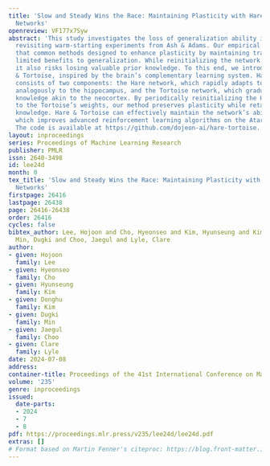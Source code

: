 ```yaml
---
title: 'Slow and Steady Wins the Race: Maintaining Plasticity with Hare and Tortoise
  Networks'
openreview: VF177x7Syw
abstract: 'This study investigates the loss of generalization ability in neural networks,
  revisiting warm-starting experiments from Ash & Adams. Our empirical analysis reveals
  that common methods designed to enhance plasticity by maintaining trainability provide
  limited benefits to generalization. While reinitializing the network can be effective,
  it also risks losing valuable prior knowledge. To this end, we introduce the Hare
  & Tortoise, inspired by the brain’s complementary learning system. Hare & Tortoise
  consists of two components: the Hare network, which rapidly adapts to new information
  analogously to the hippocampus, and the Tortoise network, which gradually integrates
  knowledge akin to the neocortex. By periodically reinitializing the Hare network
  to the Tortoise’s weights, our method preserves plasticity while retaining general
  knowledge. Hare & Tortoise can effectively maintain the network’s ability to generalize,
  which improves advanced reinforcement learning algorithms on the Atari-100k benchmark.
  The code is available at https://github.com/dojeon-ai/hare-tortoise.'
layout: inproceedings
series: Proceedings of Machine Learning Research
publisher: PMLR
issn: 2640-3498
id: lee24d
month: 0
tex_title: 'Slow and Steady Wins the Race: Maintaining Plasticity with Hare and Tortoise
  Networks'
firstpage: 26416
lastpage: 26438
page: 26416-26438
order: 26416
cycles: false
bibtex_author: Lee, Hojoon and Cho, Hyeonseo and Kim, Hyunseung and Kim, Donghu and
  Min, Dugki and Choo, Jaegul and Lyle, Clare
author:
- given: Hojoon
  family: Lee
- given: Hyeonseo
  family: Cho
- given: Hyunseung
  family: Kim
- given: Donghu
  family: Kim
- given: Dugki
  family: Min
- given: Jaegul
  family: Choo
- given: Clare
  family: Lyle
date: 2024-07-08
address:
container-title: Proceedings of the 41st International Conference on Machine Learning
volume: '235'
genre: inproceedings
issued:
  date-parts:
  - 2024
  - 7
  - 8
pdf: https://proceedings.mlr.press/v235/lee24d/lee24d.pdf
extras: []
# Format based on Martin Fenner's citeproc: https://blog.front-matter.io/posts/citeproc-yaml-for-bibliographies/
---
```

